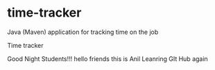 # time-tracker
Java (Maven) application for tracking time on the job

Time tracker

Good Night Students!!!
hello friends this is Anil 
Leanring GIt Hub
again 
